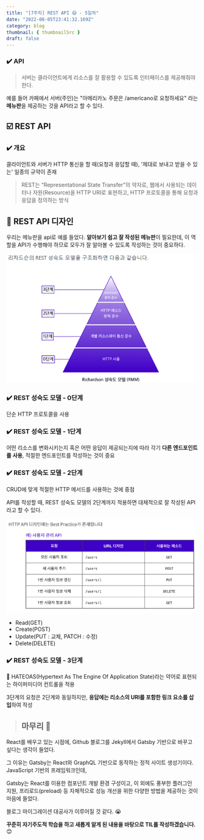 ```yaml
---
title: "[7주차] REST API 😄 - 5일차"
date: "2022-08-05T23:41:32.169Z"
category: blog
thumbnail: { thumbnailSrc }
draft: false
---
```


### ✔️ API

> 서버는 클라이언트에게 리소스를 잘 활용할 수 있도록 인터페이스를 제공해줘야 한다.

예를 들어 카페에서 서버(주인)는 "아메리카노 주문은 /americano로 요청하세요" 라는 **메뉴판**을 제공하는 것을 API라고 할 수 있다.

## ☑️ REST API

### ✔️ 개요

클라이언트와 서버가 HTTP 통신을 할 때(요청과 응답할 때), '제대로 보내고 받을 수 있는' 일종의 규약이 존재

> REST는 “Representational State Transfer”의 약자로, 웹에서 사용되는 데이터나 자원(Resource)을 HTTP URI로 표현하고, HTTP 프로토콜을 통해 요청과 응답을 정의하는 방식

## 🚩 REST API 디자인

우리는 메뉴판을 api로 예를 들었다.
**알아보기 쉽고 잘 작성된 메뉴판**이 필요한데, 이 역할을 API가 수행해야 하므로 모두가 잘 알아볼 수 있도록 작성하는 것이 중요하다.

![Chinese Salty Egg](./rapi-m.PNG)

### ✔️ REST 성숙도 모델 - 0단계

단순 HTTP 프로토콜을 사용

### ✔️ REST 성숙도 모델 - 1단계

어떤 리소스를 변화시키는지 혹은 어떤 응답이 제공되는지에 따라 각기 **다른 엔드포인트를 사용**, 적절한 엔드포인트를 작성하는 것이 중요

### ✔️ REST 성숙도 모델 - 2단계

CRUD에 맞게 적절한 HTTP 메서드를 사용하는 것에 중점

API를 작성할 때, REST 성숙도 모델의 2단계까지 적용하면 대체적으로 잘 작성된 API라고 할 수 있다.

![Chinese Salty Egg](./BP.PNG)

* Read(GET)
* Create(POST)
* Update(PUT : 교체, PATCH : 수정)
* Delete(DELETE)

### ✔️ REST 성숙도 모델 - 3단계

📍 HATEOAS(Hypertext As The Engine Of Application State)라는 약어로 표현되는 하이퍼미디어 컨트롤을 적용

3단계의 요청은 2단계와 동일하지만, **응답에는 리소스의 URI를 포함한 링크 요소를 삽입**하여 작성

> ## 마무리 👀

React를 배우고 있는 시점에, Github 블로그를 Jekyll에서 Gatsby 기반으로 바꾸고 싶다는 생각이 들었다. 

그 이유는 Gatsby는 React와 GraphQL 기반으로 동작하는 정적 사이트 생성기이다. JavaScript 기반의 프레임워크인데, 

 Gatsby는 React를 이용한 컴포넌트 개발 환경 구성이고, 이 외에도 풍부한 플러그인 지원, 프리로드(preload) 등 자체적으로 성능 개선을 위한 다양한 방법을 제공하는 것이 마음에 들었다.

블로그 마이그레이션 대공사가 이루어질 것 같다. 😭

**꾸준히 자기주도적 학습을 하고 새롭게 알게 된 내용을 바탕으로 TIL를 작성하겠습니다.** 😊